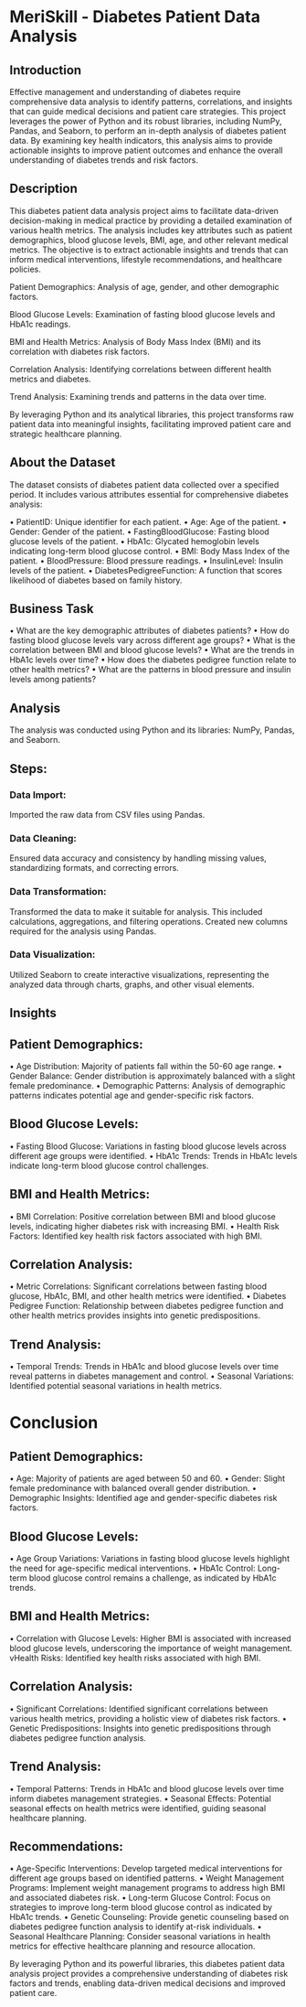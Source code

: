 # MeriSkill - Diabetes Patient Data Analysis



## Introduction

Effective management and understanding of diabetes require comprehensive data analysis to identify patterns, correlations, and insights that can guide medical decisions and patient care strategies. This project leverages the power of Python and its robust libraries, including NumPy, Pandas, and Seaborn, to perform an in-depth analysis of diabetes patient data. By examining key health indicators, this analysis aims to provide actionable insights to improve patient outcomes and enhance the overall understanding of diabetes trends and risk factors.



## Description

This diabetes patient data analysis project aims to facilitate data-driven decision-making in medical practice by providing a detailed examination of various health metrics. The analysis includes key attributes such as patient demographics, blood glucose levels, BMI, age, and other relevant medical metrics. The objective is to extract actionable insights and trends that can inform medical interventions, lifestyle recommendations, and healthcare policies.

Patient Demographics: Analysis of age, gender, and other demographic factors.

Blood Glucose Levels: Examination of fasting blood glucose levels and HbA1c readings.

BMI and Health Metrics: Analysis of Body Mass Index (BMI) and its correlation with diabetes risk factors.

Correlation Analysis: Identifying correlations between different health metrics and diabetes.

Trend Analysis: Examining trends and patterns in the data over time.


By leveraging Python and its analytical libraries, this project transforms raw patient data into meaningful insights, facilitating improved patient care and strategic healthcare planning.



## About the Dataset

The dataset consists of diabetes patient data collected over a specified period. It includes various attributes essential for comprehensive diabetes analysis:

• PatientID: Unique identifier for each patient.
• Age: Age of the patient.
• Gender: Gender of the patient.
• FastingBloodGlucose: Fasting blood glucose levels of the patient.
• HbA1c: Glycated hemoglobin levels indicating long-term blood glucose control.
• BMI: Body Mass Index of the patient.
• BloodPressure: Blood pressure readings.
• InsulinLevel: Insulin levels of the patient.
• DiabetesPedigreeFunction: A function that scores likelihood of diabetes based on family history.



## Business Task

• What are the key demographic attributes of diabetes patients?
• How do fasting blood glucose levels vary across different age groups?
• What is the correlation between BMI and blood glucose levels?
• What are the trends in HbA1c levels over time?
• How does the diabetes pedigree function relate to other health metrics?
• What are the patterns in blood pressure and insulin levels among patients?



## Analysis
The analysis was conducted using Python and its libraries: NumPy, Pandas, and Seaborn.


## Steps:

### Data Import:
Imported the raw data from CSV files using Pandas.

### Data Cleaning:
Ensured data accuracy and consistency by handling missing values, standardizing formats, and correcting errors.

### Data Transformation:
Transformed the data to make it suitable for analysis. This included calculations, aggregations, and filtering operations. Created new columns required for the analysis using Pandas.

### Data Visualization:
Utilized Seaborn to create interactive visualizations, representing the analyzed data through charts, graphs, and other visual elements.



## Insights

## Patient Demographics:

• Age Distribution: Majority of patients fall within the 50-60 age range.
• Gender Balance: Gender distribution is approximately balanced with a slight female predominance.
• Demographic Patterns: Analysis of demographic patterns indicates potential age and gender-specific risk factors.

## Blood Glucose Levels:

• Fasting Blood Glucose: Variations in fasting blood glucose levels across different age groups were identified.
• HbA1c Trends: Trends in HbA1c levels indicate long-term blood glucose control challenges.

## BMI and Health Metrics:

• BMI Correlation: Positive correlation between BMI and blood glucose levels, indicating higher diabetes risk with increasing BMI.
• Health Risk Factors: Identified key health risk factors associated with high BMI.

## Correlation Analysis:

• Metric Correlations: Significant correlations between fasting blood glucose, HbA1c, BMI, and other health metrics were identified.
• Diabetes Pedigree Function: Relationship between diabetes pedigree function and other health metrics provides insights into genetic predispositions.

## Trend Analysis:

• Temporal Trends: Trends in HbA1c and blood glucose levels over time reveal patterns in diabetes management and control.
• Seasonal Variations: Identified potential seasonal variations in health metrics.



# Conclusion

## Patient Demographics:

• Age: Majority of patients are aged between 50 and 60.
• Gender: Slight female predominance with balanced overall gender distribution.
• Demographic Insights: Identified age and gender-specific diabetes risk factors.

## Blood Glucose Levels:

• Age Group Variations: Variations in fasting blood glucose levels highlight the need for age-specific medical interventions.
• HbA1c Control: Long-term blood glucose control remains a challenge, as indicated by HbA1c trends.

## BMI and Health Metrics:

• Correlation with Glucose Levels: Higher BMI is associated with increased blood glucose levels, underscoring the importance of weight management.
vHealth Risks: Identified key health risks associated with high BMI.

## Correlation Analysis:

• Significant Correlations: Identified significant correlations between various health metrics, providing a holistic view of diabetes risk factors.
• Genetic Predispositions: Insights into genetic predispositions through diabetes pedigree function analysis.

## Trend Analysis:

• Temporal Patterns: Trends in HbA1c and blood glucose levels over time inform diabetes management strategies.
• Seasonal Effects: Potential seasonal effects on health metrics were identified, guiding seasonal healthcare planning.

## Recommendations:

• Age-Specific Interventions: Develop targeted medical interventions for different age groups based on identified patterns.
• Weight Management Programs: Implement weight management programs to address high BMI and associated diabetes risk.
• Long-term Glucose Control: Focus on strategies to improve long-term blood glucose control as indicated by HbA1c trends.
• Genetic Counseling: Provide genetic counseling based on diabetes pedigree function analysis to identify at-risk individuals.
• Seasonal Healthcare Planning: Consider seasonal variations in health metrics for effective healthcare planning and resource allocation.



By leveraging Python and its powerful libraries, this diabetes patient data analysis project provides a comprehensive understanding of diabetes risk factors and trends, enabling data-driven medical decisions and improved patient care.
